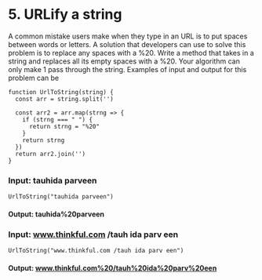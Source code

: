 # 5. URLify a string

A common mistake users make when they type in an URL is to put spaces between words or letters. A solution that developers can use to solve this problem is to replace any spaces with a %20. Write a method that takes in a string and replaces all its empty spaces with a %20. Your algorithm can only make 1 pass through the string. Examples of input and output for this problem can be
```
function UrlToString(string) {
  const arr = string.split('')
  
  const arr2 = arr.map(strng => {
    if (strng === " ") {
      return strng = "%20"
    }
    return strng
  })
  return arr2.join('')
}
```

### Input: tauhida parveen
```
UrlToString("tauhida parveen")
```
#### Output: tauhida%20parveen

### Input: www.thinkful.com /tauh ida parv een
```
UrlToString("www.thinkful.com /tauh ida parv een")
```
#### Output: www.thinkful.com%20/tauh%20ida%20parv%20een
